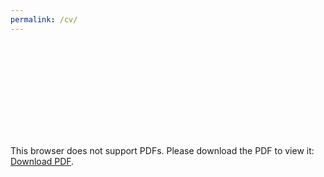 ```yaml
---
permalink: /cv/
---
```

<object data="https://tatumdmortimer.github.io/assets/pdfs/2023-05_cv.pdf)" type="application/pdf" width="750px" height="750px">
    <embed src="https://tatumdmortimer.github.io/assets/pdfs/2023-05_cv.pdf" type="application/pdf">
        <p>This browser does not support PDFs. Please download the PDF to view it: <a href="https://tatumdmortimer.github.io/assets/pdfs/2023-05_cv.pdf)">Download PDF</a>.</p>
    </embed>
</object>
